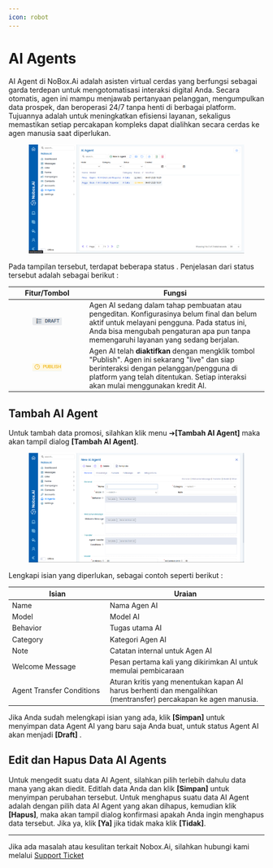 ```yaml
---
icon: robot
---
```


# <i class="fa-regular fa-robot"></i> AI Agents

AI Agent di NoBox.Ai adalah asisten virtual cerdas yang berfungsi sebagai garda terdepan untuk mengotomatisasi interaksi digital Anda. Secara otomatis, agen ini mampu menjawab pertanyaan pelanggan, mengumpulkan data prospek, dan beroperasi 24/7 tanpa henti di berbagai platform. Tujuannya adalah untuk meningkatkan efisiensi layanan, sekaligus memastikan setiap percakapan kompleks dapat dialihkan secara cerdas ke agen manusia saat diperlukan.

<figure><img src="../.gitbook/assets/Screenshot 2025-07-04 133747.png" alt=""><figcaption></figcaption></figure>

Pada tampilan tersebut, terdapat beberapa status . Penjelasan dari status tersebut adalah sebagai berikut :

<table data-header-hidden><thead><tr><th width="138">Fitur/Tombol</th><th>Fungsi</th></tr></thead><tbody><tr><td><div><figure><img src="../.gitbook/assets/image (6).png" alt=""><figcaption></figcaption></figure></div></td><td>Agen AI sedang dalam tahap pembuatan atau pengeditan. Konfigurasinya belum final dan belum aktif untuk melayani pengguna. Pada status ini, Anda bisa mengubah pengaturan apa pun tanpa memengaruhi layanan yang sedang berjalan.</td></tr><tr><td><div><figure><img src="../.gitbook/assets/image (7).png" alt=""><figcaption></figcaption></figure></div></td><td>Agen AI telah <strong>diaktifkan</strong> dengan mengklik tombol "Publish". Agen ini sekarang "live" dan siap berinteraksi dengan pelanggan/pengguna di platform yang telah ditentukan. Setiap interaksi akan mulai menggunakan kredit AI.</td></tr></tbody></table>

## **Tambah AI Agent**

Untuk tambah data promosi, silahkan klik menu ➔**\[Tambah AI Agent]** maka akan tampil dialog **\[Tambah AI Agent]**.

<figure><img src="../.gitbook/assets/Screenshot 2025-07-04 140225.png" alt=""><figcaption></figcaption></figure>

Lengkapi isian yang diperlukan, sebagai contoh seperti berikut :

<table><thead><tr><th width="178.60003662109375">Isian</th><th>Uraian</th></tr></thead><tbody><tr><td>Name</td><td>Nama Agen AI</td></tr><tr><td>Model</td><td>Model AI</td></tr><tr><td>Behavior</td><td>Tugas utama AI</td></tr><tr><td>Category</td><td>Kategori Agen AI</td></tr><tr><td>Note</td><td>Catatan internal untuk Agen AI</td></tr><tr><td>Welcome Message</td><td>Pesan pertama kali yang dikirimkan AI untuk memulai pembicaraan</td></tr><tr><td>Agent Transfer Conditions</td><td> Aturan kritis yang menentukan kapan AI harus berhenti dan mengalihkan (mentransfer) percakapan ke agen manusia.</td></tr></tbody></table>

Jika Anda sudah melengkapi isian yang ada, klik **\[Simpan]** untuk menyimpan data Agent AI yang baru saja Anda buat, untuk status Agent AI akan menjadi **\[Draft]** .

## Edit dan Hapus Data AI Agents

Untuk mengedit suatu data AI Agent, silahkan pilih terlebih dahulu data mana yang akan diedit. Editlah data Anda dan klik **\[Simpan]** untuk menyimpan perubahan tersebut. Untuk menghapus suatu data AI Agent adalah dengan pilih data AI Agent yang akan dihapus, kemudian klik **\[Hapus]**, maka akan tampil dialog konfirmasi apakah Anda ingin menghapus data tersebut. Jika ya, klik **\[Ya]** jika tidak maka klik **\[Tidak]**.

***

Jika ada masalah atau kesulitan terkait Nobox.Ai, silahkan hubungi kami melalui [Support Ticket](https://crm.nobox.ai/clients/tickets)
